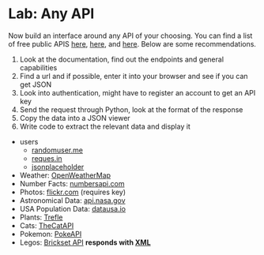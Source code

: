 


# Lab: Any API

Now build an interface around any API of your choosing. You can find a list of free public APIS [here](https://github.com/toddmotto/public-apis), [here](https://github.com/abhishekbanthia/Public-APIs), and [here](https://apilist.fun/). Below are some recommendations.

1. Look at the documentation, find out the endpoints and general capabilities
2. Find a url and if possible, enter it into your browser and see if you can get JSON
3. Look into authentication, might have to register an account to get an API key
4. Send the request through Python, look at the format of the response
5. Copy the data into a JSON viewer
6. Write code to extract the relevant data and display it

- users
  - [randomuser.me](https://randomuser.me/documentation)
  - [reques.in](https://reqres.in/)
  - [jsonplaceholder](https://jsonplaceholder.typicode.com/)
- Weather: [OpenWeatherMap](https://openweathermap.org/api)
- Number Facts: [numbersapi.com](http://numbersapi.com/#42)
- Photos: [flickr.com](https://www.flickr.com/services/api/) (requires key)
- Astronomical Data: [api.nasa.gov](https://api.nasa.gov/#live_example)
- USA Population Data: [datausa.io](https://datausa.io/about/api/)
- Plants: [Trefle](https://trefle.io/)
- Cats: [TheCatAPI](https://thecatapi.com/)
- Pokemon: [PokeAPI](https://pokeapi.co/)
- Legos: [Brickset API](https://brickset.com/tools/webservices/v2) **responds with [XML](https://stackoverflow.com/questions/1912434/how-do-i-parse-xml-in-python)**
